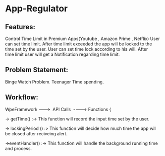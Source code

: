 # App-Regulator


## Features:

Control Time Limit in Premium Apps(Youtube , Amazon Prime , Netflix)
User can set time limit.
After time limit exceeded the app will be locked to the time set by the user.
User can set time lock according to his will.
After time limit user will get a Notification regarding time limit.


## Problem Statement:

Binge Watch Problem.
Teenager Time spending.

## Workflow:
WpeFramework --->  API Calls  ----> Functions {

-> getTime() :-> This function will record the input time set by the user. 

-> lockingPeriod () :> This function will decide how much time the app will be closed after reciveing alert.

->eventHandler() :-> This function will handle the background running time and process.
